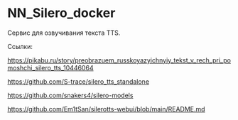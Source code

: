 # NN_Silero_docker

Сервис для озвучивания текста TTS.

Ссылки:

https://pikabu.ru/story/preobrazuem_russkoyazyichnyiy_tekst_v_rech_pri_pomoshchi_silero_tts_10446064

https://github.com/S-trace/silero_tts_standalone

https://github.com/snakers4/silero-models

https://github.com/Em1tSan/silerotts-webui/blob/main/README.md
